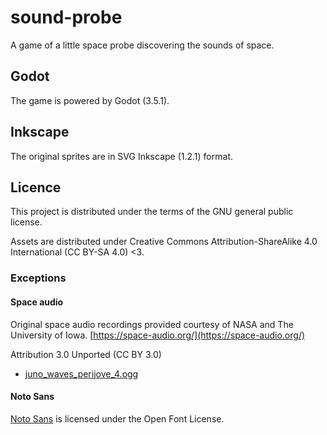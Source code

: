 # sound-probe

A game of a little space probe discovering the sounds of space.

## Godot

The game is powered by Godot (3.5.1).

## Inkscape

The original sprites are in SVG Inkscape (1.2.1) format.

## Licence

This project is distributed under the terms of the GNU general public license.

Assets are distributed under Creative Commons Attribution-ShareAlike 4.0 International (CC BY-SA 4.0) <3.

### Exceptions

#### Space audio

Original space audio recordings provided courtesy of NASA and The University of Iowa. [https://space-audio.org/](https://space-audio.org/)

Attribution 3.0 Unported (CC BY 3.0)

- [juno_waves_perijove_4.ogg](https://space.physics.uiowa.edu/plasma-wave/juno/audio/)

#### Noto Sans

[Noto Sans](https://fonts.google.com/noto/specimen/Noto+Sans) is licensed under the Open Font License.
